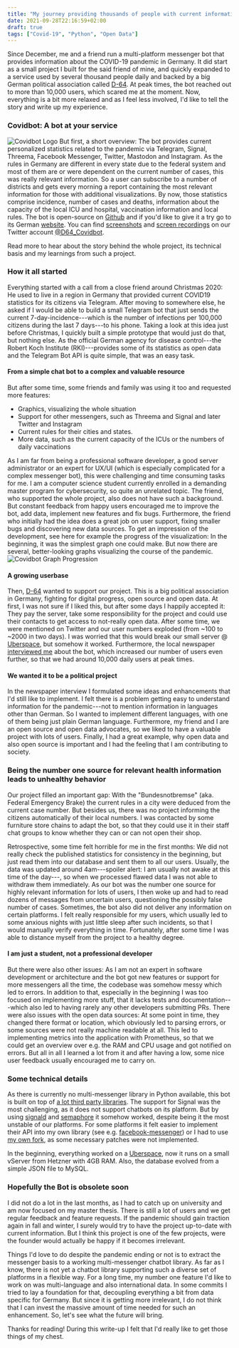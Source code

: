 ```yaml
---
title: "My journey providing thousands of people with current information on COVID19"
date: 2021-09-28T22:16:59+02:00
draft: true
tags: ["Covid-19", "Python", "Open Data"]
---
```

Since December, me and a friend run a multi-platform messenger bot that provides information about the COVID-19 pandemic in Germany.
It did start as a small project I built for the said friend of mine, and quickly expanded to a service used by several thousand people daily and backed by a big German political association called [D-64](https://d-64.org/).
At peak times, the bot reached out to more than 10,000 users, which scared me at the moment.
Now, everything is a bit more relaxed and as I feel less involved, I'd like to tell the story and write up my experience.

### Covidbot: A bot at your service
![Covidbot Logo](/covidbot-logo.png)
But first, a short overview:
The bot provides current personalized statistics related to the pandemic via Telegram, Signal, Threema, Facebook Messenger, Twitter, Mastodon and Instagram.
As the rules in Germany are different in every state due to the federal system and most of them are or were dependent on the current number of cases, this was really relevant information.
So a user can subscribe to a number of districts and gets every morning a report containing the most relevant information for those with additional visualizations.
By now, those statistics comprise incidence, number of cases and deaths, information about the capacity of the local ICU and hospital, vaccination information and local rules.
The bot is open-source on [Github](https://github.com/eknoes/covidbot/) and if you'd like to give it a try go to its German [website](https://covidbot.d-64.org/).
You can find [screenshots](https://twitter.com/D64_Covidbot/status/1395770358352031744) and [screen recordings](https://twitter.com/D64_Covidbot/status/1382617119377010689) on our Twitter account [@D64_Covidbot](https://twitter.com/D64_Covidbot).

Read more to hear about the story behind the whole project, its technical basis and my learnings from such a project.

<!--more-->

### How it all started
Everything started with a call from a close friend around Christmas 2020: He used to live in a region in Germany that provided current COVID19 statistics for its citizens via Telegram.
After moving to somewhere else, he asked if I would be able to build a small Telegram bot that just sends the current 7-day-incidence---which is the number of infections per 100,000 citizens during the last 7 days---to his phone.
Taking a look at this idea just before Christmas, I quickly built a simple prototype that would just do that, but nothing else.
As the official German agency for disease control---the Robert Koch Institute (RKI)---provides some of its statistics as open data and the Telegram Bot API is quite simple, that was an easy task.

#### From a simple chat bot to a complex and valuable resource
But after some time, some friends and family was using it too and requested more features:
* Graphics, visualizing the whole situation
* Support for other messengers, such as Threema and Signal and later Twitter and Instagram
* Current rules for their cities and states.
* More data, such as the current capacity of the ICUs or the numbers of daily vaccinations

As I am far from being a professional software developer, a good server administrator or an expert for UX/UI (which is especially complicated for a complex messenger bot), this were challenging and time consuming tasks for me.
I am a computer science student currently enrolled in a demanding master program for cybersecurity, so quite an unrelated topic.
The friend, who supported the whole project, also does not have such a background.
But constant feedback from happy users encouraged me to improve the bot, add data, implement new features and fix bugs.
Furthermore, the friend who initially had the idea does a great job on user support, fixing smaller bugs and discovering new data sources.
To get an impression of the development, see here for example the progress of the visualization: In the beginning, it was the simplest graph one could make.
But now there are several, better-looking graphs visualizing the course of the pandemic.
![Covidbot Graph Progression](/covidbot-img-progress.png)

#### A growing userbase
Then, [D-64](https://d-64.org) wanted to support our project.
This is a big political association in Germany, fighting for digital progress, open source and open data.
At first, I was not sure if I liked this, but after some days I happily accepted it: They pay the server, take some responsibility for the project and could use their contacts to get access to not-really open data.
After some time, we were mentioned on Twitter and our user numbers exploded (from ~100 to ~2000 in two days).
I was worried that this would break our small server @ [Uberspace](https://uberspace.de/en/), but somehow it worked.
Furthermore, the local newspaper [interviewed me](https://www.echo-online.de/lokales/darmstadt/darmstadter-entwickelt-corona-bot_23598548) about the bot, which increased our number of users even further, so that we had around 10,000 daily users at peak times.

#### We wanted it to be a political project
In the newspaper interview I formulated some ideas and enhancements that I'd still like to implement.
I felt there is a problem getting easy to understand information for the pandemic---not to mention information in languages other than German.
So I wanted to implement different languages, with one of them being just plain German language.
Furthermore, my friend and I are an open source and open data advocates, so we liked to have a valuable project with lots of users.
Finally, I had a great example, why open data and also open source is important and I had the feeling that I am contributing to society.

### Being the number one source for relevant health information leads to unhealthy behavior
Our project filled an important gap: With the "Bundesnotbremse" (aka. Federal Emergency Brake) the current rules in a city were deduced from the current case number.
But besides us, there was no project informing the citizens automatically of their local numbers.
I was contacted by some furniture store chains to adapt the bot, so that they could use it in their staff chat groups to know whether they can or can not open their shop.

Retrospective, some time felt horrible for me in the first months: We did not really check the published statistics for consistency in the beginning, but just read them into our database and sent them to all our users.
Usually, the data was updated around 4am---spoiler alert: I am usually not awake at this time of the day---, so when we processed flawed data I was not able to withdraw them immediately.
As our bot was the number one source for highly relevant information for lots of users, I then woke up and had to read dozens of messages from uncertain users, questioning the possibly false number of cases.
Sometimes, the bot also did not deliver any information on certain platforms.
I felt really responsible for my users, which usually led to some anxious nights with just little sleep after such incidents, so that I would manually verify everything in time.
Fortunately, after some time I was able to distance myself from the project to a healthy degree.

#### I am just a student, not a professional developer
But there were also other issues:
As I am not an expert in software development or architecture and the bot got new features or support for more messengers all the time, the codebase was somehow messy which led to errors.
In addition to that, especially in the beginning I was too focused on implementing more stuff, that it lacks tests and documentation---which also led to having rarely any other developers submitting PRs.
There were also issues with the open data sources: At some point in time, they changed there format or location, which obviously led to parsing errors, or some sources were not really machine readable at all.
This led to implementing metrics into the application with Prometheus, so that we could get an overview over e.g. the RAM and CPU usage and got notified on errors.
But all in all I learned a lot from it and after having a low, some nice user feedback usually encouraged me to carry on.

### Some technical details
As there is currently no multi-messenger library in Python available, this bot is built on top of [a lot third party libraries](https://github.com/eknoes/covidbot/wiki/Credits#open-source-bibliotheken).
The support for Signal was the most challenging, as it does not support chatbots on its platform.
But by using [signald](https://gitlab.com/signald/signald) and [semaphore](https://github.com/lwesterhof/semaphore) it somehow worked, despite being it the most unstable of our platforms.
For some platforms it felt easier to implement their API into my own library (see e.g. [facebook-messenger](https://github.com/eknoes/simple-fbmessenger)) or I had to use [my own fork](https://github.com/eknoes/Mastodon.py/), as some necessary patches were not implemented.

In the beginning, everything worked on a [Uberspace](https://uberspace.de/en/), now it runs on a small vServer from Hetzner with 4GB RAM.
Also, the database evolved from a simple JSON file to MySQL.

### Hopefully the Bot is obsolete soon
I did not do a lot in the last months, as I had to catch up on university and am now focused on my master thesis.
There is still a lot of users and we get regular feedback and feature requests.
If the pandemic should gain traction again in fall and winter, I surely would try to have the project up-to-date with current information.
But I think this project is one of the few projects, were the founder would actually be happy if it becomes irrelevant.

Things I'd love to do despite the pandemic ending or not is to extract the messenger basis to a working multi-messenger chatbot library.
As far as I know, there is not yet a chatbot library supporting such a diverse set of platforms in a flexible way.
For a long time, my number one feature I'd like to work on was multi-language and also international data.
In some commits I tried to lay a foundation for that, decoupling everything a bit from data specific for Germany.
But since it is getting more irrelevant, I do not think that I can invest the massive amount of time needed for such an enhancement.
So, let's see what the future will bring.

Thanks for reading! During this write-up I felt that I'd really like to get those things of my chest.
